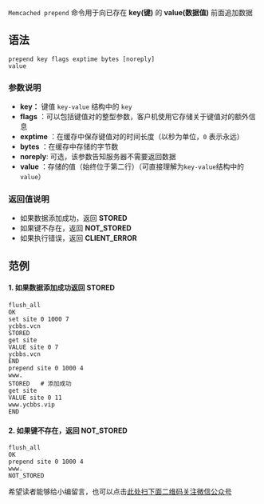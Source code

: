 `Memcached prepend` 命令用于向已存在 **key(键)** 的 **value(数据值)** 前面追加数据

## 语法 ##

```
prepend key flags exptime bytes [noreply]
value
```

### 参数说明 ###

 *  **key：** 键值 `key-value` 结构中的 `key`
 *  **flags** ：可以包括键值对的整型参数，客户机使用它存储关于键值对的额外信息
 *  **exptime** ：在缓存中保存键值对的时间长度（以秒为单位，`0` 表示永远）
 *  **bytes** ：在缓存中存储的字节数
 *  **noreply**: 可选，该参数告知服务器不需要返回数据
 *  **value** ：存储的值（始终位于第二行）（可直接理解为`key-value`结构中的`value`）

### 返回值说明 ###

 *  如果数据添加成功，返回 **STORED**
 *  如果键不存在，返回 **NOT\_STORED**
 *  如果执行错误，返回 **CLIENT\_ERROR**

## 范例 ##

#### 1. 如果数据添加成功返回 **STORED** ####

```
flush_all
OK
set site 0 1000 7
ycbbs.vcn
STORED
get site
VALUE site 0 7
ycbbs.vcn
END
prepend site 0 1000 4
www.
STORED   # 添加成功
get site
VALUE site 0 11
www.ycbbs.vip
END
```

#### 2. 如果键不存在，返回 **NOT\_STORED** ####

```
flush_all
OK
prepend site 0 1000 4
www.
NOT_STORED
```


希望读者能够给小编留言，也可以点击[此处扫下面二维码关注微信公众号](https://www.ycbbs.vip/?p=28 "此处扫下面二维码关注微信公众号")